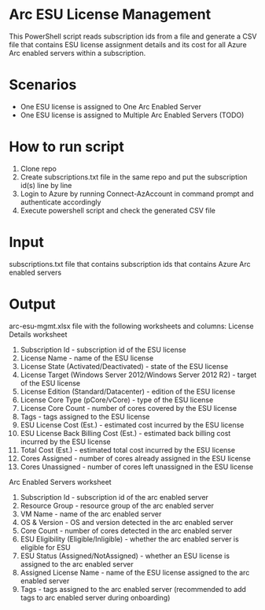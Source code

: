 # Arc ESU License Management
This PowerShell script reads subscription ids from a file and generate a CSV file that contains ESU license assignment details and its cost for all Azure Arc enabled servers within a subscription.

# Scenarios
- One ESU license is assigned to One Arc Enabled Server
- One ESU license is assigned to Multiple Arc Enabled Servers (TODO)

# How to run script
1. Clone repo
2. Create subscriptions.txt file in the same repo and put the subscription id(s) line by line
3. Login to Azure by running Connect-AzAccount in command prompt and authenticate accordingly
4. Execute powershell script and check the generated CSV file

# Input  
subscriptions.txt file that contains subscription ids that contains Azure Arc enabled servers

# Output
arc-esu-mgmt.xlsx file with the following worksheets and columns:
License Details worksheet
1. Subscription Id - subscription id of the ESU license
2. License Name - name of the ESU license 
3. License State (Activated/Deactivated) - state of the ESU license 
4. License Target (Windows Server 2012/Windows Server 2012 R2) - target of the ESU license
5. License Edition (Standard/Datacenter) - edition of the ESU license
6. License Core Type (pCore/vCore) - type of the ESU license
7. License Core Count - number of cores covered by the ESU license
8. Tags - tags assigned to the ESU license 
9. ESU License Cost (Est.) - estimated cost incurred by the ESU license 
10. ESU License Back Billing Cost (Est.) - estimated back billing cost incurred by the ESU license 
11. Total Cost (Est.) - estimated total cost incurred by the ESU license
12. Cores Assigned - number of cores already assigned in the ESU license
13. Cores Unassigned - number of cores left unassigned in the ESU license

Arc Enabled Servers worksheet
1. Subscription Id - subscription id of the arc enabled server
2. Resource Group - resource group of the arc enabled server
3. VM Name - name of the arc enabled server
4. OS & Version - OS and version detected in the arc enabled server
5. Core Count - number of cores detected in the arc enabled server
6. ESU Eligibility (Eligible/Inligible) - whether the arc enabled server is eligible for ESU
7. ESU Status (Assigned/NotAssigned) - whether an ESU license is assigned to the arc enabled server
8. Assigned License Name - name of the ESU license assigned to the arc enabled server
9. Tags - tags assigned to the arc enabled server (recommended to add tags to arc enabled server during onboarding)
